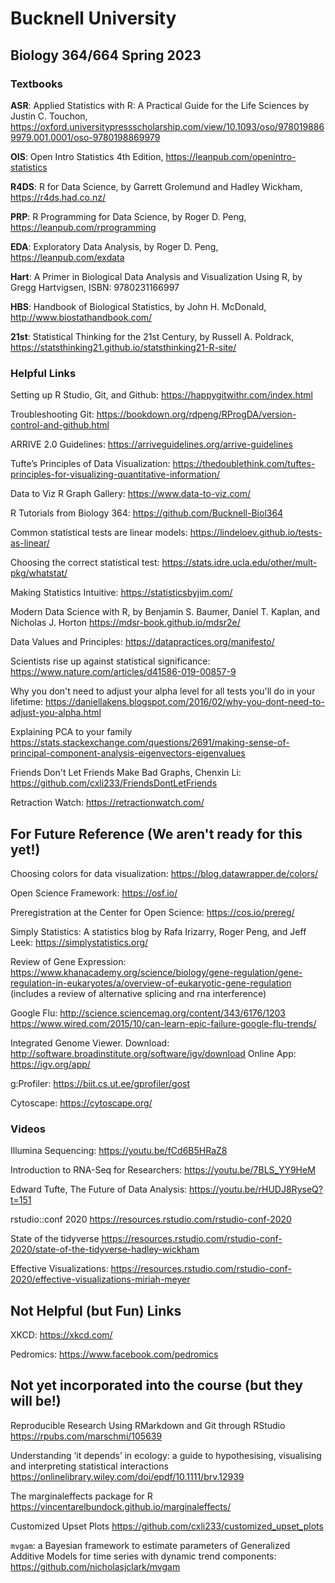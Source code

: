 # Bucknell University
## Biology 364/664 Spring 2023

### Textbooks

**ASR**: Applied Statistics with R: A Practical Guide for the Life Sciences by Justin C. Touchon, https://oxford.universitypressscholarship.com/view/10.1093/oso/9780198869979.001.0001/oso-9780198869979

**OIS**: Open Intro Statistics 4th Edition, https://leanpub.com/openintro-statistics

**R4DS**: R for Data Science, by Garrett Grolemund and Hadley Wickham, https://r4ds.had.co.nz/

**PRP**: R Programming for Data Science, by Roger D. Peng, https://leanpub.com/rprogramming

**EDA**: Exploratory Data Analysis, by Roger D. Peng, https://leanpub.com/exdata

**Hart**: A Primer in Biological Data Analysis and Visualization Using R, by Gregg Hartvigsen, ISBN: 9780231166997

**HBS**: Handbook of Biological Statistics, by John H. McDonald, http://www.biostathandbook.com/

**21st**: Statistical Thinking for the 21st Century, by Russell A. Poldrack, https://statsthinking21.github.io/statsthinking21-R-site/

### Helpful Links

Setting up R Studio, Git, and Github:
https://happygitwithr.com/index.html

Troubleshooting Git:
https://bookdown.org/rdpeng/RProgDA/version-control-and-github.html

ARRIVE 2.0 Guidelines:
https://arriveguidelines.org/arrive-guidelines

Tufte’s Principles of Data Visualization: 
https://thedoublethink.com/tuftes-principles-for-visualizing-quantitative-information/

Data to Viz R Graph Gallery: 
https://www.data-to-viz.com/

R Tutorials from Biology 364:
https://github.com/Bucknell-Biol364

Common statistical tests are linear models: 
https://lindeloev.github.io/tests-as-linear/

Choosing the correct statistical test: 
https://stats.idre.ucla.edu/other/mult-pkg/whatstat/

Making Statistics Intuitive: 
https://statisticsbyjim.com/

Modern Data Science with R, by Benjamin S. Baumer, Daniel T. Kaplan, and Nicholas J. Horton
https://mdsr-book.github.io/mdsr2e/

Data Values and Principles:
https://datapractices.org/manifesto/

Scientists rise up against statistical significance: 
https://www.nature.com/articles/d41586-019-00857-9

Why you don't need to adjust your alpha level for all tests you'll do in your lifetime: 
https://daniellakens.blogspot.com/2016/02/why-you-dont-need-to-adjust-you-alpha.html

Explaining PCA to your family 
https://stats.stackexchange.com/questions/2691/making-sense-of-principal-component-analysis-eigenvectors-eigenvalues

Friends Don't Let Friends Make Bad Graphs, Chenxin Li:
https://github.com/cxli233/FriendsDontLetFriends

Retraction Watch: 
https://retractionwatch.com/

## For Future Reference (We aren't ready for this yet!)

Choosing colors for data visualization:
https://blog.datawrapper.de/colors/

Open Science Framework: 
https://osf.io/

Preregistration at the Center for Open Science: 
https://cos.io/prereg/

Simply Statistics: 
A statistics blog by Rafa Irizarry, Roger Peng, and Jeff Leek: 
https://simplystatistics.org/

Review of Gene Expression: 
https://www.khanacademy.org/science/biology/gene-regulation/gene-regulation-in-eukaryotes/a/overview-of-eukaryotic-gene-regulation
(includes a review of alternative splicing and rna interference)

Google Flu: 
http://science.sciencemag.org/content/343/6176/1203 
https://www.wired.com/2015/10/can-learn-epic-failure-google-flu-trends/

Integrated Genome Viewer. 
Download: http://software.broadinstitute.org/software/igv/download 
Online App: https://igv.org/app/

g:Profiler:
https://biit.cs.ut.ee/gprofiler/gost

Cytoscape: 
https://cytoscape.org/

### Videos

Illumina Sequencing: 
https://youtu.be/fCd6B5HRaZ8

Introduction to RNA-Seq for Researchers: 
https://youtu.be/7BLS_YY9HeM

Edward Tufte, The Future of Data Analysis: 
https://youtu.be/rHUDJ8RyseQ?t=151

rstudio::conf 2020
https://resources.rstudio.com/rstudio-conf-2020

State of the tidyverse 
https://resources.rstudio.com/rstudio-conf-2020/state-of-the-tidyverse-hadley-wickham

Effective Visualizations:
https://resources.rstudio.com/rstudio-conf-2020/effective-visualizations-miriah-meyer

## Not Helpful (but Fun) Links

XKCD:
https://xkcd.com/

Pedromics: 
https://www.facebook.com/pedromics

## Not yet incorporated into the course (but they will be!)

Reproducible Research Using RMarkdown and Git through RStudio
https://rpubs.com/marschmi/105639

Understanding ‘it depends’ in ecology: a guide to hypothesising, visualising and interpreting statistical interactions
https://onlinelibrary.wiley.com/doi/epdf/10.1111/brv.12939

The marginaleffects package for R
https://vincentarelbundock.github.io/marginaleffects/

Customized Upset Plots
https://github.com/cxli233/customized_upset_plots

`mvgam`: a Bayesian framework to estimate parameters of Generalized Additive Models for time series with dynamic trend components:
https://github.com/nicholasjclark/mvgam
